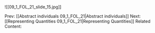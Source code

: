 ﻿

![[09_1_FOL_21_slide_15.jpg]]


Prev: [[Abstract individuals 09_1_FOL_21|Abstract individuals]]
Next: [[Representing Quantities 09_1_FOL_21|Representing Quantities]]
Related Content: